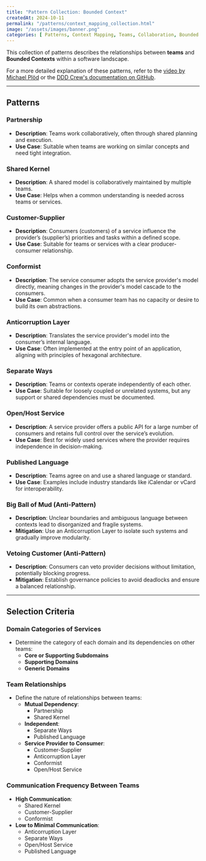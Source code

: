```yaml
---
title: "Pattern Collection: Bounded Context"
createdAt: 2024-10-11
permalink: "/patterns/context_mapping_collection.html"
image: "/assets/images/banner.png"
categories: [ Patterns, Context Mapping, Teams, Collaboration, Bounded Context ]
---
```


This collection of patterns describes the relationships between **teams** and **Bounded Contexts** within a software landscape.

For a more detailed explanation of these patterns, refer to the [video by Michael Plöd](/posts/pl22-context_mapping) or the [DDD Crew's documentation on GitHub](https://github.com/ddd-crew/context-mapping).

---

## Patterns

### Partnership
- **Description**: Teams work collaboratively, often through shared planning and execution.
- **Use Case**: Suitable when teams are working on similar concepts and need tight integration.

### Shared Kernel
- **Description**: A shared model is collaboratively maintained by multiple teams.
- **Use Case**: Helps when a common understanding is needed across teams or services.

### Customer-Supplier
- **Description**: Consumers (customers) of a service influence the provider’s (supplier’s) priorities and tasks within a defined scope.
- **Use Case**: Suitable for teams or services with a clear producer-consumer relationship.

### Conformist
- **Description**: The service consumer adopts the service provider's model directly, meaning changes in the provider's model cascade to the consumers.
- **Use Case**: Common when a consumer team has no capacity or desire to build its own abstractions.

### Anticorruption Layer
- **Description**: Translates the service provider's model into the consumer’s internal language.
- **Use Case**: Often implemented at the entry point of an application, aligning with principles of hexagonal architecture.

### Separate Ways
- **Description**: Teams or contexts operate independently of each other.
- **Use Case**: Suitable for loosely coupled or unrelated systems, but any support or shared dependencies must be documented.

### Open/Host Service
- **Description**: A service provider offers a public API for a large number of consumers and retains full control over the service’s evolution.
- **Use Case**: Best for widely used services where the provider requires independence in decision-making.

### Published Language
- **Description**: Teams agree on and use a shared language or standard.
- **Use Case**: Examples include industry standards like iCalendar or vCard for interoperability.

### Big Ball of Mud (Anti-Pattern)
- **Description**: Unclear boundaries and ambiguous language between contexts lead to disorganized and fragile systems.
- **Mitigation**: Use an Anticorruption Layer to isolate such systems and gradually improve modularity.

### Vetoing Customer (Anti-Pattern)
- **Description**: Consumers can veto provider decisions without limitation, potentially blocking progress.
- **Mitigation**: Establish governance policies to avoid deadlocks and ensure a balanced relationship.

---

## Selection Criteria

### Domain Categories of Services
- Determine the category of each domain and its dependencies on other teams:
  - **Core or Supporting Subdomains**
  - **Supporting Domains**
  - **Generic Domains**

### Team Relationships
- Define the nature of relationships between teams:
  - **Mutual Dependency**:
    - Partnership
    - Shared Kernel
  - **Independent**:
    - Separate Ways
    - Published Language
  - **Service Provider to Consumer**:
    - Customer-Supplier
    - Anticorruption Layer
    - Conformist
    - Open/Host Service

### Communication Frequency Between Teams
- **High Communication**:
  - Shared Kernel
  - Customer-Supplier
  - Conformist
- **Low to Minimal Communication**:
  - Anticorruption Layer
  - Separate Ways
  - Open/Host Service
  - Published Language
